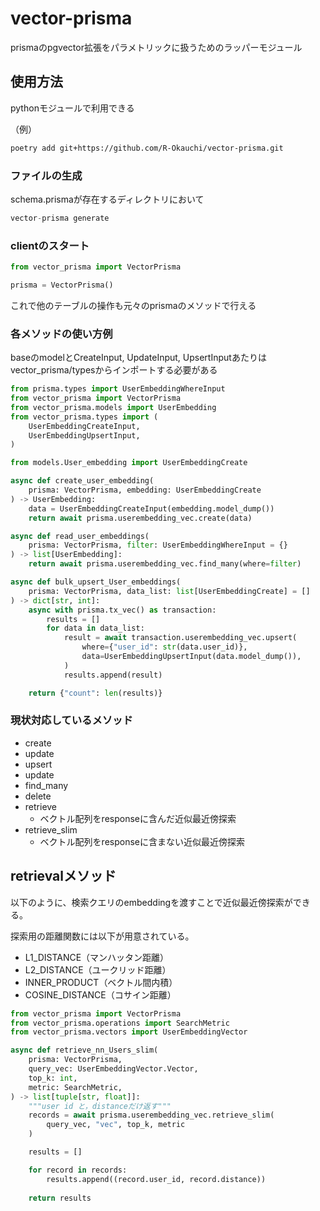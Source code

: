 # vector-prisma
prismaのpgvector拡張をパラメトリックに扱うためのラッパーモジュール

## 使用方法
pythonモジュールで利用できる

（例）

```bash
poetry add git+https://github.com/R-Okauchi/vector-prisma.git
```

### ファイルの生成

schema.prismaが存在するディレクトリにおいて

```jsx
vector-prisma generate
```

### clientのスタート

```python
from vector_prisma import VectorPrisma

prisma = VectorPrisma()
```

これで他のテーブルの操作も元々のprismaのメソッドで行える

### 各メソッドの使い方例

baseのmodelとCreateInput, UpdateInput, UpsertInputあたりはvector_prisma/typesからインポートする必要がある

```python
from prisma.types import UserEmbeddingWhereInput
from vector_prisma import VectorPrisma
from vector_prisma.models import UserEmbedding
from vector_prisma.types import (
    UserEmbeddingCreateInput,
    UserEmbeddingUpsertInput,
)

from models.User_embedding import UserEmbeddingCreate

async def create_user_embedding(
    prisma: VectorPrisma, embedding: UserEmbeddingCreate
) -> UserEmbedding:
    data = UserEmbeddingCreateInput(embedding.model_dump())
    return await prisma.userembedding_vec.create(data)

async def read_user_embeddings(
    prisma: VectorPrisma, filter: UserEmbeddingWhereInput = {}
) -> list[UserEmbedding]:
    return await prisma.userembedding_vec.find_many(where=filter)

async def bulk_upsert_User_embeddings(
    prisma: VectorPrisma, data_list: list[UserEmbeddingCreate] = []
) -> dict[str, int]:
    async with prisma.tx_vec() as transaction:
        results = []
        for data in data_list:
            result = await transaction.userembedding_vec.upsert(
                where={"user_id": str(data.user_id)},
                data=UserEmbeddingUpsertInput(data.model_dump()),
            )
            results.append(result)

    return {"count": len(results)}

```

### 現状対応しているメソッド

- create
- update
- upsert
- update
- find_many
- delete
- retrieve
    - ベクトル配列をresponseに含んだ近似最近傍探索
- retrieve_slim
    - ベクトル配列をresponseに含まない近似最近傍探索


## retrievalメソッド

以下のように、検索クエリのembeddingを渡すことで近似最近傍探索ができる。

探索用の距離関数には以下が用意されている。

- L1_DISTANCE（マンハッタン距離）
- L2_DISTANCE（ユークリッド距離）
- INNER_PRODUCT（ベクトル間内積）
- COSINE_DISTANCE（コサイン距離）

```python
from vector_prisma import VectorPrisma
from vector_prisma.operations import SearchMetric
from vector_prisma.vectors import UserEmbeddingVector

async def retrieve_nn_Users_slim(
    prisma: VectorPrisma,
    query_vec: UserEmbeddingVector.Vector,
    top_k: int,
    metric: SearchMetric,
) -> list[tuple[str, float]]:
    """user id と，distanceだけ返す"""
    records = await prisma.userembedding_vec.retrieve_slim(
        query_vec, "vec", top_k, metric
    )

    results = []

    for record in records:
        results.append((record.user_id, record.distance))
    
    return results
```